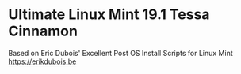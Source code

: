 # Ultimate Linux Mint 19.1 Tessa Cinnamon

Based on Eric Dubois' Excellent Post OS Install Scripts for Linux Mint
https://erikdubois.be
